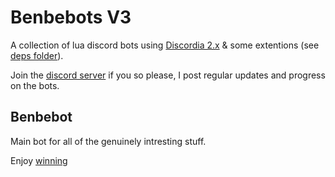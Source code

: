 # Benbebots V3

A collection of lua discord bots using [Discordia 2.x](https://github.com/SinisterRectus/Discordia) & some extentions (see [deps folder](https://github.com/Benbebop/benbebots/tree/main/deps)).

Join the [discord server](https://discord.gg/weh8CmPRqy) if you so please, I post regular updates and progress on the bots.

## Benbebot

Main bot for all of the genuinely intresting stuff.

Enjoy
[winning](https://user-images.githubusercontent.com/78389958/224879458-24d471cc-aaa1-4b0d-a3ed-c60a2f3dc231.mp4)
